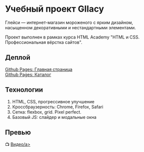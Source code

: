 # Учебный проект Gllacy

Глейси &mdash; интернет-магазин мороженого с ярким дизайном, насыщенном декоративными и нестандартными элементами.

Проект выполнен в рамках курса HTML Academy "HTML и CSS. Профессиональная вёрстка сайтов".

## Деплой

[Github Pages: Главная страница](https://ff1892.github.io/gllacy/)  
[Github Pages: Каталог](https://ff1892.github.io/gllacy/catalog.html)  

## Технологии

1. HTML, CSS, прогрессивное улучшение
2. Кроссбраузерность: Chrome, Firefox, Safari
3. Сетка: flexbox, grid. Pixel perfect.
4. Базовый JS: слайдер и модальные окна

## Превью

📺 <a href="https://i.imgur.com/nFMfJ5z.mp4" target="_blank">Видео/a>
